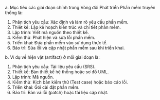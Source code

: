 a. Mục tiêu các giai đoạn chính trong Vòng đời Phát triển Phần mềm truyền thống là:
1. Phân tích yêu cầu: Xác định và làm rõ yêu cầu phần mềm.
2. Thiết kế: Lập kế hoạch kiến trúc và chi tiết phần mềm.
3. Lập trình: Viết mã nguồn theo thiết kế.
4. Kiểm thử: Phát hiện và sửa lỗi phần mềm.
5. Triển khai: Đưa phần mềm vào sử dụng thực tế.
6. Bảo trì: Sửa lỗi và cập nhật phần mềm sau khi triển khai.

b. Ví dụ về hiện vật (artifact) ở mỗi giai đoạn là:
1. Phân tích yêu cầu: Tài liệu yêu cầu (SRS).
2. Thiết kế: Bản thiết kế hệ thống hoặc sơ đồ UML.
3. Lập trình: Mã nguồn.
4. Kiểm thử: Kịch bản kiểm thử (Test case) hoặc báo cáo lỗi.
5. Triển khai: Gói cài đặt phần mềm.
6. Bảo trì: Bản vá lỗi (patch) hoặc tài liệu cập nhật.